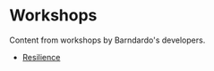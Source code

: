 # Workshops

Content from workshops by Barndardo's developers.

- [Resilience](https://drive.google.com/drive/folders/1AlM119mZk_hNr7CTdHclumW4ujUO2sX1?usp=sharing)
